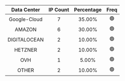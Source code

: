 | Data Center | IP Count | Percentage | Freq |
|:------------:|:--------:|:-----------:|:-----:|
| Google-Cloud | 7 | 35.00% | 🟢 |
| AMAZON | 6 | 30.00% | 🟢 |
| DIGITALOCEAN | 2 | 10.00% | 🟢 |
| HETZNER | 2 | 10.00% | 🟢 |
| OVH | 1 | 5.00% | 🟢 |
| OTHER | 2 | 10.00% | 🟢 |